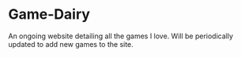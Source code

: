 # Game-Dairy
An ongoing website detailing all the games I love. Will be periodically updated to add new games to the site.
